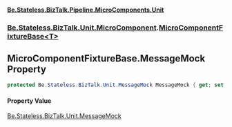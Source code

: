 #### [Be.Stateless.BizTalk.Pipeline.MicroComponents.Unit](README.md 'README')
### [Be.Stateless.BizTalk.Unit.MicroComponent](Be.Stateless.BizTalk.Unit.MicroComponent.md 'Be.Stateless.BizTalk.Unit.MicroComponent').[MicroComponentFixtureBase&lt;T&gt;](MicroComponentFixtureBase_T_.md 'Be.Stateless.BizTalk.Unit.MicroComponent.MicroComponentFixtureBase<T>')

## MicroComponentFixtureBase<T>.MessageMock Property

```csharp
protected Be.Stateless.BizTalk.Unit.MessageMock MessageMock { get; set; }
```

#### Property Value
[Be.Stateless.BizTalk.Unit.MessageMock](https://docs.microsoft.com/en-us/dotnet/api/Be.Stateless.BizTalk.Unit.MessageMock 'Be.Stateless.BizTalk.Unit.MessageMock')